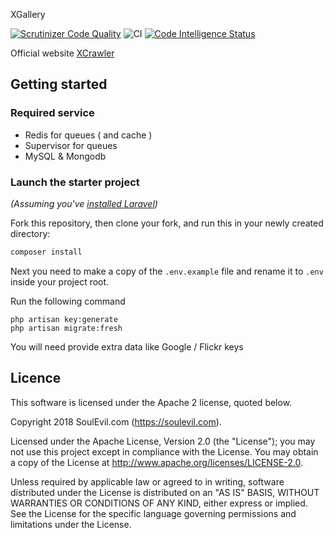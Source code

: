 
XGallery

[![Scrutinizer Code Quality](https://scrutinizer-ci.com/g/jooservices/XGallery/badges/quality-score.png?b=develop)](https://scrutinizer-ci.com/g/jooservices/XGallery/?branch=develop)
![CI](https://github.com/jooservices/XGallery/workflows/CI/badge.svg)
[![Code Intelligence Status](https://scrutinizer-ci.com/g/jooservices/XGallery/badges/code-intelligence.svg?b=develop)](https://scrutinizer-ci.com/code-intelligence)


Official website [XCrawler](https://xcrawler.net)


## Getting started

### Required service

 - Redis for queues ( and cache )
 - Supervisor for queues
 - MySQL & Mongodb

### Launch the starter project

*(Assuming you've [installed Laravel](https://laravel.com/docs/6.x/installation))*

Fork this repository, then clone your fork, and run this in your newly created directory:

``` bash
composer install
```

Next you need to make a copy of the `.env.example` file and rename it to `.env` inside your project root.

Run the following command

```
php artisan key:generate
php artisan migrate:fresh
```

You will need provide extra data like Google / Flickr keys

## Licence

This software is licensed under the Apache 2 license, quoted below.

Copyright 2018 SoulEvil.com (https://soulevil.com).

Licensed under the Apache License, Version 2.0 (the "License"); you may not use this project except in compliance with the License. You may obtain a copy of the License at http://www.apache.org/licenses/LICENSE-2.0.

Unless required by applicable law or agreed to in writing, software distributed under the License is distributed on an "AS IS" BASIS, WITHOUT WARRANTIES OR CONDITIONS OF ANY KIND, either express or implied. See the License for the specific language governing permissions and limitations under the License.
